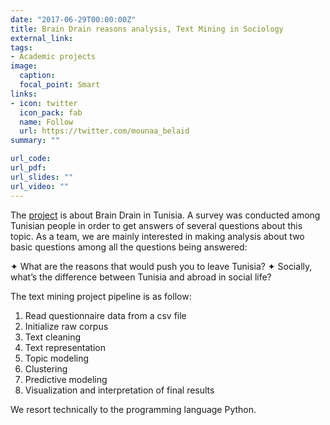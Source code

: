 ```yaml
---
date: "2017-06-29T00:00:00Z"
title: Brain Drain reasons analysis, Text Mining in Sociology
external_link: 
tags:
- Academic projects
image: 
  caption: 
  focal_point: Smart
links:
- icon: twitter
  icon_pack: fab
  name: Follow
  url: https://twitter.com/mounaa_belaid
summary: ""

url_code: 
url_pdf: 
url_slides: ""
url_video: ""
---
```


The [project](https://drive.google.com/file/d/1HiUm8a4vPK61Sc2kzC0T25psf-y9Nk8C/view?usp=drive_open) is about Brain Drain in Tunisia. A survey was conducted among
Tunisian people in order to get answers of several questions about this topic. As a team, we are
mainly interested in making analysis about two basic questions among all the questions being answered:

✦ What are the reasons that would push you to leave Tunisia?
✦ Socially, what’s the difference between Tunisia and abroad in social life?

The text mining project pipeline is as follow:
1. Read questionnaire data from a csv file
2. Initialize raw corpus
3. Text cleaning
4. Text representation
5. Topic modeling
6. Clustering
7. Predictive modeling
8. Visualization and interpretation of final results

We resort technically to the programming language Python.

